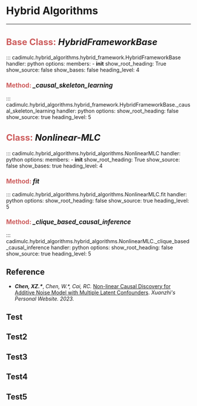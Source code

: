 # Hybrid Algorithms

---

<h2 
style="font-size: x-large; font-weight: bold;"> 
<font color="IndianRed">Base Class:</font> <i>HybridFrameworkBase</i>
</h2> 

::: cadimulc.hybrid_algorithms.hybrid_framework.HybridFrameworkBase
    handler: python
    options:
      members:
        - __init__
      show_root_heading: True
      show_source: false
      show_bases: false
      heading_level: 4

<h3 
style="font-size: larger; font-weight: bold;"> 
<font color="IndianRed">Method:</font> <i>_causal_skeleton_learning</i> 
</h3>

::: cadimulc.hybrid_algorithms.hybrid_framework.HybridFrameworkBase._causal_skeleton_learning
    handler: python
    options:
      show_root_heading: false
      show_source: true
      heading_level: 5

<h2 
style="font-size: x-large; font-weight: bold;">
<font color="IndianRed">Class:</font> <i>Nonlinear-MLC</i> 
</h2> 

::: cadimulc.hybrid_algorithms.hybrid_algorithms.NonlinearMLC
    handler: python
    options:
      members:
        - __init__
      show_root_heading: True
      show_source: false
      show_bases: true
      heading_level: 4

<h3 
style="font-size: larger; font-weight: bold;"> 
<font color="IndianRed">Method:</font>  <i>fit</i> 
</h3>

::: cadimulc.hybrid_algorithms.hybrid_algorithms.NonlinearMLC.fit
    handler: python
    options:
      show_root_heading: false
      show_source: true
      heading_level: 5

<h3 
style="font-size: larger; font-weight: bold;"> 
<font color="IndianRed">Method:</font>  <i>_clique_based_causal_inference</i> 
</h3>

::: cadimulc.hybrid_algorithms.hybrid_algorithms.NonlinearMLC._clique_based_causal_inference
    handler: python
    options:
      show_root_heading: false
      show_source: true
      heading_level: 5

<!--
::: cadimulc.utils.hybrid_algorithms.hybrid_algorithms.NonlinearMLC.\_\_init__
    handler: python
    options:
      show_root_heading: false
      show_source: true
      heading_level: 3
-->

## Reference
* ***Chen, XZ.\****, *Chen, W.\*, Cai, RC.*
    [Non-linear Causal Discovery for Additive Noise Model with
    Multiple Latent Confounders](url). *Xuanzhi's Personal Website. 2023.*

## Test

## Test2

## Test3

## Test4

## Test5
